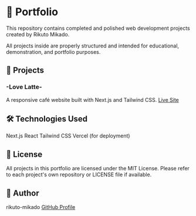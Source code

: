 # 📁 Portfolio
This repository contains completed and polished web development projects created by Rikuto Mikado.

All projects inside are properly structured and intended for educational, demonstration, and portfolio purposes.

## 📸 Projects
### -Love Latte-
A responsive café website built with Next.js and Tailwind CSS.
[Live Site](https://portfolio-fawn-alpha-60.vercel.app/)

## 🛠️ Technologies Used
Next.js
React
Tailwind CSS
Vercel (for deployment)

## 📜 License
All projects in this portfolio are licensed under the MIT License.
Please refer to each project's own repository or LICENSE file if available.

## 👤 Author
rikuto-mikado
[GitHub Profile](https://github.com/rikuto-mikado)
